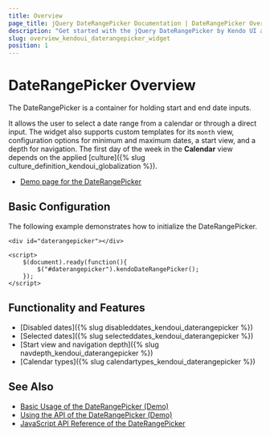 ```yaml
---
title: Overview
page_title: jQuery DateRangePicker Documentation | DateRangePicker Overview
description: "Get started with the jQuery DateRangePicker by Kendo UI and learn how to create, initialize, and enable the widget."
slug: overview_kendoui_daterangepicker_widget
position: 1
---
```


# DateRangePicker Overview

The DateRangePicker is a container for holding start and end date inputs.

It allows the user to select a date range from a calendar or through a direct input. The widget also supports custom templates for its `month` view, configuration options for minimum and maximum dates, a start view, and a depth for navigation. The first day of the week in the **Calendar** view depends on the applied [culture]({% slug culture_definition_kendoui_globalization %}).

* [Demo page for the DateRangePicker](https://demos.telerik.com/kendo-ui/daterangepicker/index)

## Basic Configuration

The following example demonstrates how to initialize the DateRangePicker.

    <div id="daterangepicker"></div>

    <script>
        $(document).ready(function(){
            $("#daterangepicker").kendoDateRangePicker();
        });
    </script>

## Functionality and Features

* [Disabled dates]({% slug disableddates_kendoui_daterangepicker %})
* [Selected dates]({% slug selecteddates_kendoui_daterangepicker %})
* [Start view and navigation depth]({% slug navdepth_kendoui_daterangepicker %})
* [Calendar types]({% slug calendartypes_kendoui_daterangepicker %})

## See Also

* [Basic Usage of the DateRangePicker (Demo)](https://demos.telerik.com/kendo-ui/daterangepicker/index)
* [Using the API of the DateRangePicker (Demo)](https://demos.telerik.com/kendo-ui/daterangepicker/api)
* [JavaScript API Reference of the DateRangePicker](/api/javascript/ui/daterangepicker)
